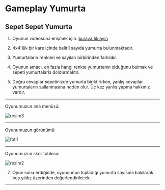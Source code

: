 # Gameplay Yumurta

## Sepet Sepet Yumurta

1. Oyunun videosuna erişmek için: [buraya tıklayın](https://github.com/ZehraOkurr/gameplayyumurta/assets/148492493/42719f52-68f2-41ff-9f13-abdd78508231)

2. 4x4'lük bir kare içinde belirli sayıda yumurta bulunmaktadır.

3. Yumurtaların renkleri ve sayıları birbirinden farklıdır.

4. Oyunun amacı, en fazla hangi renkte yumurtanın olduğunu bulmak ve sepeti yumurtalarla doldurmaktır.

5. Doğru cevaplar sepetinizde yumurta biriktirirken, yanlış cevaplar yumurtaların sallanmasına neden olur. Üç kez yanlış yapma hakkınız vardır.
------------------------------------------------------------------------------------------------------------------------
Oyunumuzun ana menüsü:

![resim3](https://github.com/ZehraOkurr/gameplayyumurta/assets/148492493/afd8f28c-f122-4b7c-8ff0-3b8e7950a9d1)

------------------------------------------------------------------------------------------------------------------------
Oyunumuzun görünümü:

![foti1](https://github.com/ZehraOkurr/gameplayyumurta/assets/148492493/cb3af048-118c-4fcc-b7b5-3302fa362453)

------------------------------------------------------------------------------------------------------------------------
Oyunumuzun skor tablosu:

![resim2](https://github.com/ZehraOkurr/gameplayyumurta/assets/148492493/42d8fbf9-9273-4be2-89f8-e701c04d0a41)

7. Oyun sona erdiğinde, oyuncunun topladığı yumurta sayısına bakılarak beş yıldız üzerinden değerlendirilecek.
------------------------------------------------------------------------------------------------------------------------
